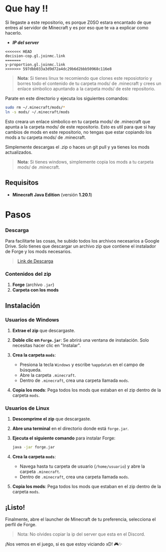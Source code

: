 # Que hay !!

Si llegaste a este repositorio, es porque Z0SO estara encantado de que entres al servidor de Minecraft y es por eso que te va a explicar como hacerlo.

- ***IP del server***

```ip
<<<<<<< HEAD
decision-cop.gl.joinmc.link
=======
y-proportion.gl.joinmc.link
>>>>>>> 597dbb033a3d9d72a4dc29b6d2bbb50968c116e8
```


> **Nota**: Si tienes linux te recomiendo que clones este reposiotorio y borres todo el contenido de tu carpeta mods/ de .minecraft y crees un enlace simbolico apuntando a la carpeta mods/ de este repositorio.

Parate en este directorio y ejecuta los siguientes comandos:

```sh
sudo rm ~/.minecraft/mods/*
ln -s mods/ ~/.minecraft/mods
```

Esto creara un enlace simbolico en tu carpeta mods/ de .minecraft que apunta a la carpeta mods/ de este repositorio. Esto es util para que si hay cambios de mods en este repositorio, no tengas que estar copiando los mods a tu carpeta mods/ de .minecraft.

Simplemente descargas el .zip o haces un git pull y ya tienes los mods actualizados.


> **Nota**: Si tienes windows, simplemente copia los mods a tu carpeta mods/ de .minecraft.


## Requisitos
- **Minecraft Java Edition** (versión **1.20.1**)

# Pasos

### Descarga
Para facilitarte las cosas, he subido todos los archivos necesarios a Google Drive. Solo tienes que descargar un archivo zip que contiene el instalador de Forge y los mods necesarios.

> [Link de Descarga](https://drive.google.com/drive/folders/1ZZxfsMmwi2Hvgp9xwn98E5pwd0YvQRGp?usp=sharing "https://drive.google.com/drive/folders/1ZZxfsMmwi2Hvgp9xwn98E5pwd0YvQRGp?usp=sharing")

### Contenidos del zip
1. **Forge** (archivo `.jar`)
2. **Carpeta con los mods**

## Instalación

### Usuarios de Windows

1. **Extrae el zip** que descargaste.
2. **Doble clic en `Forge.jar`**: Se abrirá una ventana de instalación. Solo necesitas hacer clic en "Instalar".

3. **Crea la carpeta `mods`**:
    - Presiona la tecla `Windows` y escribe `%appdata%` en el campo de búsqueda.
    - Abre la carpeta `.minecraft`.
    - Dentro de `.minecraft`, crea una carpeta llamada `mods`.

4. **Copia los mods**: Pega todos los mods que estaban en el zip dentro de la carpeta `mods`.

### Usuarios de Linux

1. **Descomprime el zip** que descargaste.
2. **Abre una terminal** en el directorio donde está `forge.jar`.
3. **Ejecuta el siguiente comando** para instalar Forge:

    ```sh
    java -jar forge.jar
    ```

4. **Crea la carpeta `mods`**:
    - Navega hasta tu carpeta de usuario (`/home/usuario`) y abre la carpeta `.minecraft`.
    - Dentro de `.minecraft`, crea una carpeta llamada `mods`.

5. **Copia los mods**: Pega todos los mods que estaban en el zip dentro de la carpeta `mods`.

## ¡Listo!

Finalmente, abre el launcher de Minecraft de tu preferencia, selecciona el perfil de Forge.

> Nota: No olvides copiar la ip del server que esta en el Discord.

¡Nos vemos en el juego, si es que estoy viciando xD! 🎮✨
